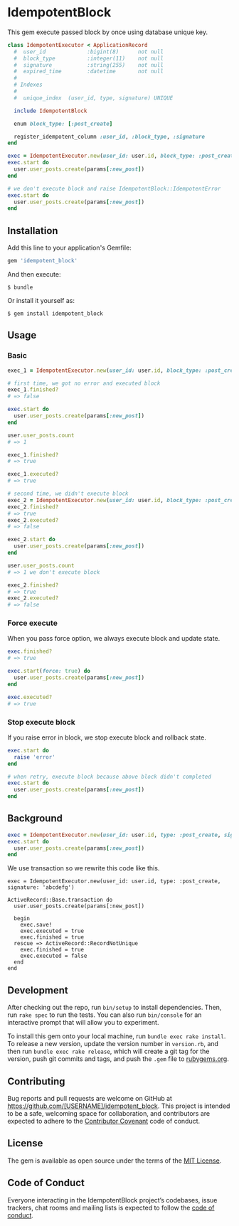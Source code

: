 # IdempotentBlock

This gem execute passed block by once using database unique key.  

```ruby
class IdempotentExecutor < ApplicationRecord
  #  user_id             :bigint(8)      not null
  #  block_type          :integer(11)    not null
  #  signature           :string(255)    not null
  #  expired_time        :datetime       not null
  #
  # Indexes
  #
  #  unique_index  (user_id, type, signature) UNIQUE

  include IdempotentBlock

  enum block_type: [:post_create]

  register_idempotent_column :user_id, :block_type, :signature
end

exec = IdempotentExecutor.new(user_id: user.id, block_type: :post_create, signature: 'abcdefg')
exec.start do
  user.user_posts.create(params[:new_post])
end

# we don't execute block and raise IdempotentBlock::IdempotentError
exec.start do
  user.user_posts.create(params[:new_post])
end
```

## Installation

Add this line to your application's Gemfile:

```ruby
gem 'idempotent_block'
```

And then execute:

    $ bundle

Or install it yourself as:

    $ gem install idempotent_block

## Usage

### Basic
```ruby
exec_1 = IdempotentExecutor.new(user_id: user.id, block_type: :post_create, signature: 'abcdefg')

# first time, we got no error and executed block 
exec_1.finished?
# => false

exec.start do
  user.user_posts.create(params[:new_post])
end

user.user_posts.count
# => 1

exec_1.finished?
# => true

exec_1.executed?
# => true

# second time, we didn't execute block
exec_2 = IdempotentExecutor.new(user_id: user.id, block_type: :post_create, signature: 'abcdefg')
exec_2.finished?
# => true
exec_2.executed?
# => false

exec_2.start do
  user.user_posts.create(params[:new_post])
end

user.user_posts.count
# => 1 we don't execute block

exec_2.finished?
# => true
exec_2.executed?
# => false
```

### Force execute
When you pass force option, we always execute block and update state.

```ruby
exec.finished?
# => true

exec.start(force: true) do
  user.user_posts.create(params[:new_post])
end

exec.executed?
# => true
```

### Stop execute block
If you raise error in block, we stop execute block and rollback state.

```ruby
exec.start do
  raise 'error'
end

# when retry, execute block because above block didn't completed
exec.start do
  user.user_posts.create(params[:new_post])
end

```

## Background
```ruby
exec = IdempotentExecutor.new(user_id: user.id, type: :post_create, signature: 'abcdefg')
exec.start do
  user.user_posts.create(params[:new_post])
end
```

We use transaction so we rewrite this code like this. 

```
exec = IdempotentExecutor.new(user_id: user.id, type: :post_create, signature: 'abcdefg')

ActiveRecord::Base.transaction do
  user.user_posts.create(params[:new_post])

  begin
    exec.save!
    exec.executed = true
    exec.finished = true
  rescue => ActiveRecord::RecordNotUnique
    exec.finished = true
    exec.executed = false
  end 
end
```

## Development

After checking out the repo, run `bin/setup` to install dependencies. Then, run `rake spec` to run the tests. You can also run `bin/console` for an interactive prompt that will allow you to experiment.

To install this gem onto your local machine, run `bundle exec rake install`. To release a new version, update the version number in `version.rb`, and then run `bundle exec rake release`, which will create a git tag for the version, push git commits and tags, and push the `.gem` file to [rubygems.org](https://rubygems.org).

## Contributing

Bug reports and pull requests are welcome on GitHub at https://github.com/[USERNAME]/idempotent_block. This project is intended to be a safe, welcoming space for collaboration, and contributors are expected to adhere to the [Contributor Covenant](http://contributor-covenant.org) code of conduct.

## License

The gem is available as open source under the terms of the [MIT License](https://opensource.org/licenses/MIT).

## Code of Conduct

Everyone interacting in the IdempotentBlock project’s codebases, issue trackers, chat rooms and mailing lists is expected to follow the [code of conduct](https://github.com/[USERNAME]/idempotent_block/blob/master/CODE_OF_CONDUCT.md).

